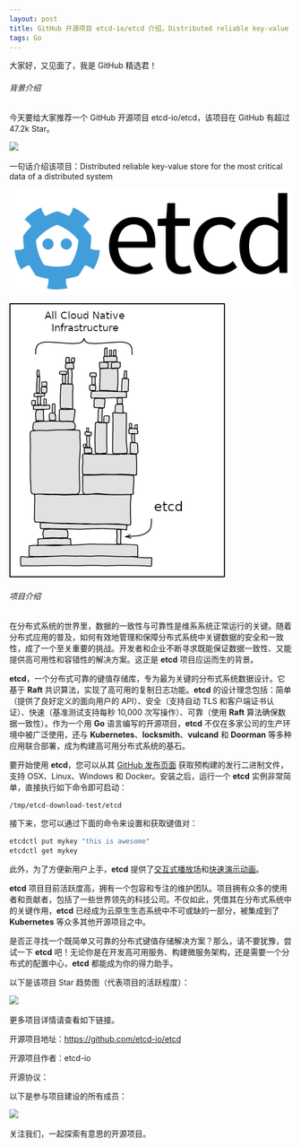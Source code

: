 ```yaml
---
layout: post
title: GitHub 开源项目 etcd-io/etcd 介绍，Distributed reliable key-value store for the most critical data of a distributed system
tags: Go
---
```


大家好，又见面了，我是 GitHub 精选君！

###### 背景介绍

今天要给大家推荐一个 GitHub 开源项目 etcd-io/etcd，该项目在 GitHub 有超过 47.2k Star。

![](https://stats.deeptrain.net/repo/etcd-io/etcd/?theme=light)

一句话介绍该项目：Distributed reliable key-value store for the most critical data of a distributed system




![etcd Logo](https://raw.githubusercontent.com/etcd-io/etcd/master/logos/etcd-horizontal-color.svg)

![etcd reliability is important](https://raw.githubusercontent.com/etcd-io/etcd/master/logos/etcd-xkcd-2347.png)


###### 项目介绍

在分布式系统的世界里，数据的一致性与可靠性是维系系统正常运行的关键。随着分布式应用的普及，如何有效地管理和保障分布式系统中关键数据的安全和一致性，成了一个至关重要的挑战。开发者和企业不断寻求既能保证数据一致性、又能提供高可用性和容错性的解决方案。这正是 **etcd** 项目应运而生的背景。

**etcd**，一个分布式可靠的键值存储库，专为最为关键的分布式系统数据设计。它基于 **Raft** 共识算法，实现了高可用的复制日志功能。**etcd** 的设计理念包括：简单（提供了良好定义的面向用户的 API）、安全（支持自动 TLS 和客户端证书认证）、快速（基准测试支持每秒 10,000 次写操作）、可靠（使用 **Raft** 算法确保数据一致性）。作为一个用 **Go** 语言编写的开源项目，**etcd** 不仅在多家公司的生产环境中被广泛使用，还与 **Kubernetes**、**locksmith**、**vulcand** 和 **Doorman** 等多种应用联合部署，成为构建高可用分布式系统的基石。

要开始使用 **etcd**，您可以从其 [GitHub 发布页面](https://github.com/etcd-io/etcd/releases) 获取预构建的发行二进制文件，支持 OSX、Linux、Windows 和 Docker。安装之后，运行一个 **etcd** 实例非常简单，直接执行如下命令即可启动：

```bash
/tmp/etcd-download-test/etcd
```

接下来，您可以通过下面的命令来设置和获取键值对：

```bash
etcdctl put mykey "this is awesome"
etcdctl get mykey
```

此外，为了方便新用户上手，**etcd** 提供了[交互式播放场](http://play.etcd.io)和[快速演示动画](https://etcd.io/docs/latest/demo)。

**etcd** 项目目前活跃度高，拥有一个包容和专注的维护团队。项目拥有众多的使用者和贡献者，包括了一些世界领先的科技公司。不仅如此，凭借其在分布式系统中的关键作用，**etcd** 已经成为云原生生态系统中不可或缺的一部分，被集成到了 **Kubernetes** 等众多其他开源项目之中。

是否正寻找一个既简单又可靠的分布式键值存储解决方案？那么，请不要犹豫，尝试一下 **etcd** 吧！无论你是在开发高可用服务、构建微服务架构，还是需要一个分布式的配置中心，**etcd** 都能成为你的得力助手。

以下是该项目 Star 趋势图（代表项目的活跃程度）：

![](https://api.star-history.com/svg?repos=etcd-io/etcd&type=Timeline)

更多项目详情请查看如下链接。

开源项目地址：https://github.com/etcd-io/etcd 

开源项目作者：etcd-io

开源协议：

以下是参与项目建设的所有成员：

![](https://contrib.rocks/image?repo=etcd-io/etcd)

关注我们，一起探索有意思的开源项目。

